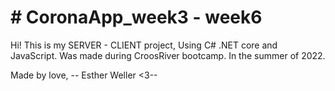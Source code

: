 # # CoronaApp_week3 - week6

Hi!
 This is my SERVER - CLIENT project,
Using C# .NET core and JavaScript.
Was made during CroosRiver bootcamp.
In the summer of 2022.

Made by love, 
-- Esther Weller <3--
